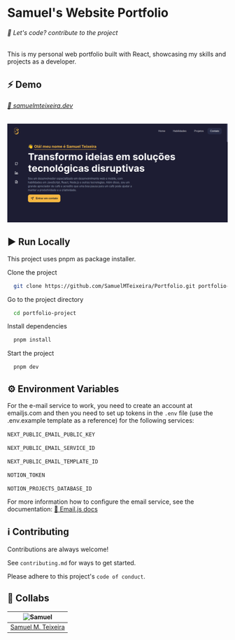 # Samuel's Website Portfolio
###### 🚀 Let's code? contribute to the project

This is my personal web portfolio built with React, showcasing my skills and projects as a developer.
## ⚡️ Demo
###### [🔗 samuelmteixeira.dev](https://samuelmteixeira.dev)

![Logo](demo/preview.png)

## ▶️ Run Locally

This project uses pnpm as package installer.

Clone the project

```bash
  git clone https://github.com/SamuelMTeixeira/Portfolio.git portfolio-project
```

Go to the project directory

```bash
  cd portfolio-project
```

Install dependencies

```bash
  pnpm install
```

Start the project

```bash
  pnpm dev
```

## ⚙️ Environment Variables

For the e-mail service to work, you need to create an account at emailjs.com and then you need to set up tokens in the ```.env``` file (use the .env.example template as a reference) for the following services:

`NEXT_PUBLIC_EMAIL_PUBLIC_KEY`

`NEXT_PUBLIC_EMAIL_SERVICE_ID`

`NEXT_PUBLIC_EMAIL_TEMPLATE_ID`

`NOTION_TOKEN`

`NOTION_PROJECTS_DATABASE_ID`

For more information how to configure the email service, see the documentation: [🔗 Email.js docs](https://www.emailjs.com/docs/introduction/how-does-emailjs-work/)

## ℹ️ Contributing

Contributions are always welcome!

See `contributing.md` for ways to get started.

Please adhere to this project's `code of conduct`.
## 🤝 Collabs

| ![Samuel](https://avatars.githubusercontent.com/u/91707483?s=150) |
| ----------------------------------------------------------------- |
| [Samuel M. Teixeira](https://github.com/SamuelMTeixeira)          |